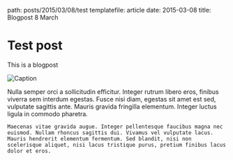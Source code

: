 path: posts/2015/03/08/test
templatefile: article
date: 2015-03-08
title: Blogpost 8 March

# Test post
This is a blogpost

![Caption](/static/image.jpg)

Nulla semper orci a sollicitudin efficitur. Integer rutrum libero eros, finibus viverra sem interdum egestas. Fusce nisi diam, egestas sit amet est sed, vulputate sagittis ante. Mauris gravida fringilla elementum. Integer luctus ligula in commodo pharetra.

```
Maecenas vitae gravida augue. Integer pellentesque faucibus magna nec euismod. Nullam rhoncus sagittis dui. Vivamus vel vulputate lacus. Mauris hendrerit elementum fermentum. Sed blandit, nisi non scelerisque aliquet, nisi lacus tristique purus, pretium finibus lacus dolor et eros.
```

